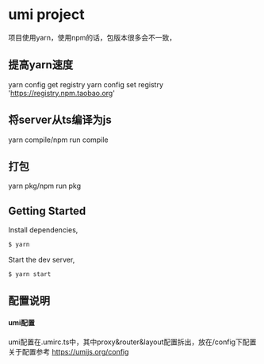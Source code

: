 # umi project
项目使用yarn，使用npm的话，包版本很多会不一致，

## 提高yarn速度
yarn config get registry
yarn config set registry 'https://registry.npm.taobao.org'

## 将server从ts编译为js
yarn compile/npm run compile

## 打包
yarn pkg/npm run pkg

## Getting Started

Install dependencies,

```bash
$ yarn
```

Start the dev server,

```bash
$ yarn start
```

## 配置说明

#### umi配置
umi配置在.umirc.ts中，其中proxy&router&layout配置拆出，放在/config下配置
关于配置参考 https://umijs.org/config
